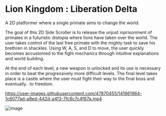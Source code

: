 # Lion Kingdom : Liberation Delta
A 2D platformer where a single primate aims to change the world.

The goal of this 2D Side Scroller is to release the unjust inprisonment of primates in a futuristic distopia where lions have taken over the world. The user takes control of the last free primate with the mighty task to save his brethren in shackles. Using W, A, S, and D to move, the user quickly becomes accustomed to the fight mechanics through intuitive explanations and world building.

At the end of each level, a new weapon is unlocked and its use is necessary in order to beat the progressively more difficult levels. The final level takes place is a castle where the user must fight their way to the final boss and eventually.. to freedom.






https://user-images.githubusercontent.com/47870455/141661964-1c6077ad-a8ed-442d-a4f3-7fc6c7c4f67a.mp4


![image](https://user-images.githubusercontent.com/47870455/141662013-50d10913-77a5-430d-9ea9-abbe8c50ba7e.png)

